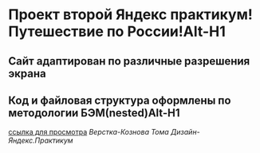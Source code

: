 # Проект второй Яндекс практикум! Путешествие по России!Alt-H1

## Сайт адаптирован по различные разрешения экрана
## Код и файловая структура оформлены по методологии БЭМ(nested)Alt-H1

[ссылка для просмотра](https://github.com/yandex-praktikum/russian-travel.git "ПР3!")
*Верстка-Кознова Тома*
*Дизайн-Яндекс.Практикум*
